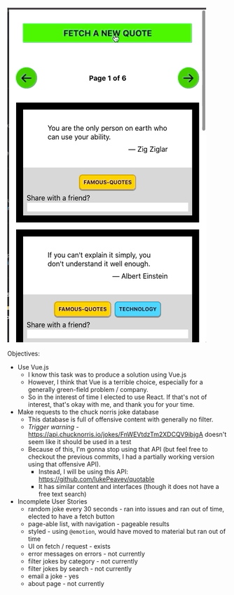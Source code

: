 ![](./example.gif)

Objectives:
- Use Vue.js
  - I know this task was to produce a solution using Vue.js
  - However, I think that Vue is a terrible choice, especially for a generally green-field problem / company.
  - So in the interest of time I elected to use React. If that's not of interest, that's okay with me, and thank you for your time.
- Make requests to the chuck norris joke database
  - This database is full of offensive content with generally no filter.
  - *Trigger warning* - https://api.chucknorris.io/jokes/FnWEVtdzTm2XDCQV9ibjgA doesn't seem like it should be used in a test
  - Because of this, I'm gonna stop using that API (but feel free to checkout the previous commits, I had a partially working version using that offensive API).
    - Instead, I will be using this API: https://github.com/lukePeavey/quotable
    - It has similar content and interfaces (though it does not have a free text search)
- Incomplete User Stories
  + random joke every 30 seconds - ran into issues and ran out of time, elected to have a fetch button
  + page-able list, with navigation - pageable results
  + styled - using `@emotion`, would have moved to material but ran out of time
  + UI on fetch / request - exists
  + error messages on errors - not currently
  + filter jokes by category - not currently
  + filter jokes by search - not currently
  + email a joke - yes
  + about page - not currently
